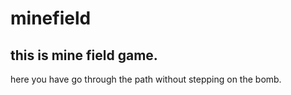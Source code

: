 # minefield

## this is mine field game. 

here you have go through the path without stepping on the bomb.

